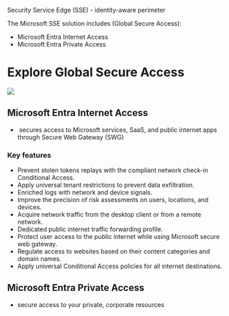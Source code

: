 
Security Service Edge (SSE) - identity-aware perimeter

The Microsoft SSE solution includes (Global Secure Access):
- Microsoft Entra Internet Access
- Microsoft Entra Private Access

# Explore Global Secure Access

<img src="https://learn.microsoft.com/en-us/training/wwl-sci/deploy-configure-microsoft-entra-global-secure-access/media/global-secure-access-diagram.png">

## Microsoft Entra Internet Access

-  secures access to Microsoft services, SaaS, and public internet apps through Secure Web Gateway (SWG)
### Key features

- Prevent stolen tokens replays with the compliant network check-in Conditional Access.
- Apply universal tenant restrictions to prevent data exfiltration.
- Enriched logs with network and device signals.
- Improve the precision of risk assessments on users, locations, and devices.
- Acquire network traffic from the desktop client or from a remote network.
- Dedicated public internet traffic forwarding profile.
- Protect user access to the public internet while using Microsoft secure web gateway.
- Regulate access to websites based on their content categories and domain names.
- Apply universal Conditional Access policies for all internet destinations.
## Microsoft Entra Private Access

- secure access to your private, corporate resources